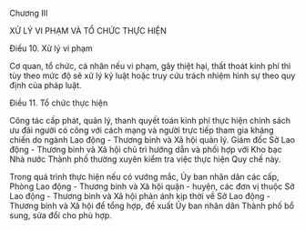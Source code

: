 Chương III

XỬ LÝ VI PHẠM VÀ TỔ CHỨC THỰC HIỆN

Điều 10. Xử lý vi phạm

Cơ quan, tổ chức, cá nhân nếu vi phạm, gây thiệt hại, thất thoát kinh phí thì tùy theo mức độ sẽ xử lý kỷ luật hoặc truy cứu trách nhiệm hình sự theo quy định của pháp luật.

Điều 11. Tổ chức thực hiện

Công tác cấp phát, quản lý, thanh quyết toán kinh phí thực hiện chính sách ưu đãi người có công với cách mạng và người trực tiếp tham gia kháng chiến do ngành Lao động - Thương binh và Xã hội quản lý. Giám đốc Sở Lao động - Thương binh và Xã hội chủ trì hướng dẫn và phối hợp với Kho bạc Nhà nước Thành phố thường xuyên kiểm tra việc thực hiện Quy chế này.

Trong quá trình thực hiện nếu có vướng mắc, Ủy ban nhân dân các cấp, Phòng Lao động - Thương binh và Xã hội quận - huyện, các đơn vị thuộc Sở Lao động - Thương binh và Xã hội phản ánh kịp thời về Sở Lao động - Thương binh và Xã hội để tổng hợp, đề xuất Ủy ban nhân dân Thành phố bổ sung, sửa đổi cho phù hợp.